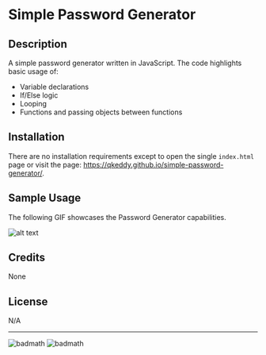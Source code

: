 # Simple Password Generator

## Description
A simple password generator written in JavaScript. The code highlights basic usage of:
- Variable declarations
- If/Else logic
- Looping
- Functions and passing objects between functions

## Installation

There are no installation requirements except to open the single `index.html` page or visit the page: https://qkeddy.github.io/simple-password-generator/.

## Sample Usage

The following GIF showcases the Password Generator capabilities. 

![alt text](./assets/images/generate-password-demo.gif)


## Credits

None

## License

N/A

---

![badmath](https://img.shields.io/github/languages/top/lernantino/badmath)
![badmath](https://img.shields.io/github/issues/qkeddy/simple-password-generator)

